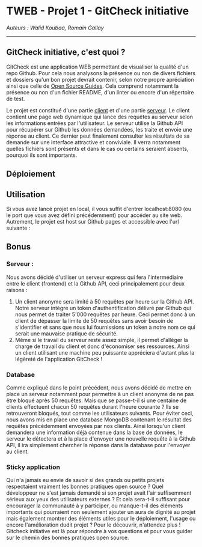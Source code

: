 # TWEB - Projet 1 - GitCheck initiative

*Auteurs : Walid Koubaa, Romain Gallay*

***

## GitCheck initiative, c'est quoi ?

GitCheck est une application WEB permettant de visualiser la qualité d'un repo Github. Pour cela nous analysons la présence ou non de divers fichiers et dossiers qu'un bon projet devrait contenir, selon notre propre apréciation ainsi que celle de [Open Source Guides](https://opensource.guide/starting-a-project/#your-pre-launch-checklist). Cela comprend notamment la présence ou non d'un fichier README, d'un linter ou encore d'un répertoire de test.

Le projet est constitué d'une partie [client](https://github.com/zedsdead95/GitCheck-Initiative) et d'une partie [serveur](https://github.com/zedsdead95/GitCheck-express-server). Le client contient une page web dynamique qui lance des requêtes au serveur selon les informations entrées par l'utilisateur. Le serveur utilise la Github API pour récupérer sur Github les données demandées, les traite et envoie une réponse au client. Ce dernier peut finalement consulter les résultats de sa demande sur une interface attractive et conviviale. Il verra notamment quelles fichiers sont présents et dans le cas ou certains seraient absents, pourquoi ils sont importants.

## Déploiement

## Utilisation

Si vous avez lancé projet en local, il vous suffit d'entrer localhost:8080 (ou le port que vous avez défini précédemment) pour accéder au site web. Autrement, le projet est host sur Github pages et accessible avec l'url suivante :

## Bonus

### Serveur :

Nous avons décidé d'utiliser un serveur express qui fera l'intermédiaire entre le client (frontend) et la Github API, ceci principalement pour deux raisons :

1) Un client anonyme sera limité à 50 requêtes par heure sur la Github API. Notre serveur intègre un token d'authentification délivré par Github qui nous permet de traiter 5'000 requêtes par heure. Ceci permet donc à un client de dépasser la limite de 50 requêtes sans avoir besoin de s'identifier et sans que nous lui fournissions un token à notre nom ce qui serait une mauvaise pratique de sécurité.  
2) Même si le travail du serveur reste assez simple, il permet d'alléger la charge de travail du client et donc d'économiser ses ressources. Ainsi un client utilisant une machine peu puissante appréciera d'autant plus la légèreté de l'application GitCheck !

### Database

Comme expliqué dans le point précédent, nous avons décidé de mettre en place un serveur notamment pour permettre à un client anonyme de ne pas être bloqué après 50 requêtes. Mais que se passe-t-il si une centaine de clients effectuent chacun 50 requêtes durant l'heure courante ? Ils se retrouveront bloqués, tout comme les utilisateurs suivants. Pour éviter ceci, nous avons mis en place une database MongoDB contenant le résultat des requêtes précédemment envoyées par nos clients. Ainsi lorsqu'un client demandera une information déjà contenue dans la base de données, le serveur le détectera et à la place d'envoyer une nouvelle requête à la Github API, il ira simplement chercher la réponse dans la database pour l'envoyer au client.

### Sticky application

Qui n'a jamais eu envie de savoir si des grands ou petits projets respectaient vraiment les bonnes pratiques open source ? Quel développeur ne s'est jamais demandé si son projet avait l'air suffisemment sérieux aux yeux des utilisateurs externes ? Et cela sera-t-il suffisant pour encourager la communauté à y participer, ou manque-t-il des éléments importants qui pourraient non seulement ajouter un aura de dignité au projet mais également montrer des éléments utiles pour le déploiement, l'usage ou encore l'amélioration dudit projet ? Pour le découvrir, n'attendez plus ! Gitcheck initiative est là pour répondre à vos questions et pour vous guider sur le chemin des bonnes pratiques open source.